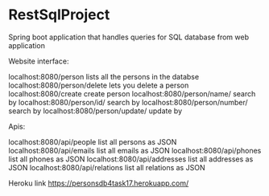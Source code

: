 # RestSqlProject
Spring boot application that handles queries for SQL database from web application 

Website interface:

localhost:8080/person             	lists all the persons in the databse
localhost:8080/person/delete      	lets you delete a person
localhost:8080/create		  	create person
localhost:8080/person/name/<name> 	search by <name>
localhost:8080/person/id/<id>		search by <id>
localhost:8080/person/number/<number>	search by <number>
localhost:8080/person/update/<id>	update by <id>


Apis:

localhost:8080/api/people         	list all persons as JSON
localhost:8080/api/emails        	list all emails as JSON
localhost:8080/api/phones        	list all phones as JSON
localhost:8080/api/addresses         	list all addresses as JSON
localhost:8080/api/relations         	list all relations as JSON

Heroku link
https://personsdb4task17.herokuapp.com/ 
